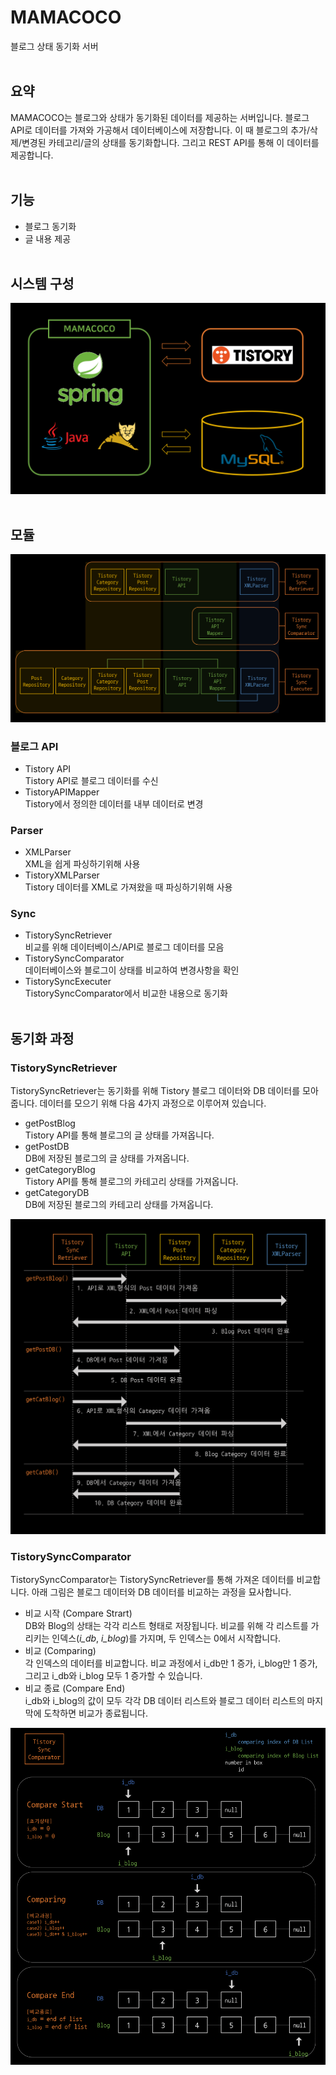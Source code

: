 # MAMACOCO
 블로그 상태 동기화 서버  
&nbsp;  

## 요약
 MAMACOCO는 블로그와 상태가 동기화된 데이터를 제공하는 서버입니다. 블로그 API로 데이터를 가져와 가공해서 데이터베이스에 저장합니다. 이 때 블로그의 추가/삭제/변경된 카테고리/글의 상태를 동기화합니다. 그리고 REST API를 통해 이 데이터를 제공합니다.  
&nbsp;  
 
## 기능
- 블로그 동기화
- 글 내용 제공  
&nbsp;  

## 시스템 구성
<img src="/image/시스템 구성.png">  
&nbsp;  

## 모듈
<img src="/image/모듈 관계도.png">

### 블로그 API
- Tistory API  
Tistory API로 블로그 데이터를 수신
- TistoryAPIMapper  
Tistory에서 정의한 데이터를 내부 데이터로 변경
### Parser
- XMLParser  
XML을 쉽게 파싱하기위해 사용
- TistoryXMLParser  
Tistory 데이터를 XML로 가져왔을 때 파싱하기위해 사용
### Sync
- TistorySyncRetriever  
비교를 위해 데이터베이스/API로 블로그 데이터를 모음
- TistorySyncComparator  
데이터베이스와 블로그이 상태를 비교하여 변경사항을 확인
- TistorySyncExecuter  
TistorySyncComparator에서 비교한 내용으로 동기화  
&nbsp;  

## 동기화 과정

### TistorySyncRetriever

TistorySyncRetriever는 동기화를 위해 Tistory 블로그 데이터와 DB 데이터를 모아줍니다. 데이터를 모으기 위해 다음 4가지 과정으로 이루어져 있습니다.
- getPostBlog  
Tistory API를 통해 블로그의 글 상태를 가져옵니다.
- getPostDB  
DB에 저장된 블로그의 글 상태를 가져옵니다.
- getCategoryBlog  
Tistory API를 통해 블로그의 카테고리 상태를 가져옵니다.
- getCategoryDB  
DB에 저장된 블로그의 카테고리 상태를 가져옵니다.
<img src="/image/Retriever.png">

### TistorySyncComparator

TistorySyncComparator는 TistorySyncRetriever를 통해 가져온 데이터를 비교합니다. 아래 그림은 블로그 데이터와 DB 데이터를 비교하는 과정을 묘사합니다.  
- 비교 시작 (Compare Strart)  
DB와 Blog의 상태는 각각 리스트 형태로 저장됩니다. 비교를 위해 각 리스트를 가리키는 인덱스(_i_db_, _i_blog_)를 가지며, 두 인덱스는 0에서 시작합니다.
- 비교 (Comparing)  
각 인덱스의 데이터를 비교합니다. 비교 과정에서 i_db만 1 증가, i_blog만 1 증가, 그리고 i_db와 i_blog 모두 1 증가할 수 있습니다.
- 비교 종료 (Compare End)  
i_db와 i_blog의 값이 모두 각각 DB 데이터 리스트와 블로그 데이터 리스트의 마지막에 도착하면 비교가 종료됩니다.

<img src="/image/Comparator.png">
